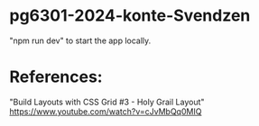 # pg6301-2024-konte-Svendzen

"npm run dev" to start the app locally.

# References:
"Build Layouts with CSS Grid #3 - Holy Grail Layout" https://www.youtube.com/watch?v=cJvMbQq0MIQ
